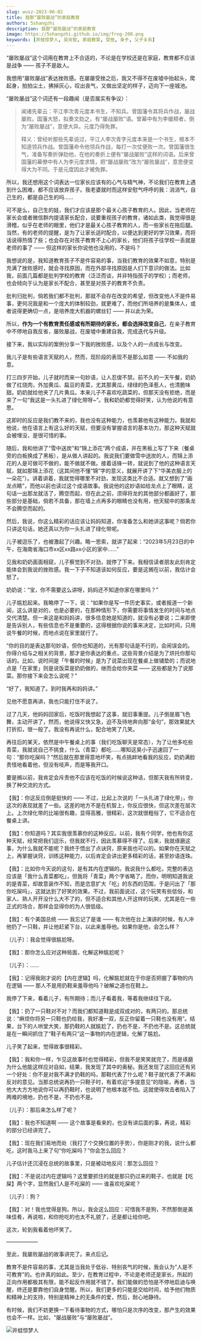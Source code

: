 ```yaml
---
slug: wusz-2023-06-02
title: 我那“屡败屡战”的家庭教育
authors: 5shangzhi
description: 我那“屡败屡战”的家庭教育
image: https://5shangzhi.github.io/img/frog-200.png
keywords: [井蛙惊梦人, 吴尚智, 家庭教育, 受挫, 亲子, 父子关系]
---
```


“屡败屡战”这个词用在教育上不合适的，不论是在学校还是在家庭，教育都不应该是战争 —— 孩子不是敌人。

我想用“屡败屡战”表达挫败感。在屡屡受挫之后，我又不得不在废墟中抬起头，爬起身，拍拍尘土，拂掉灰心，叹出丧气，又做出坚定的样子，迈向下一座城池。

“屡败屡战”这个词还有一段趣闻（是否属实有争议）：

> 闻诸先辈云：平江李次青元度本书生，不知兵。曾国藩令其将兵作战，屡战屡败。国藩大怒，拟奏文劾之，有“屡战屡败”语。曾幕中有为李缓颊者，倒为“屡败屡战”，意便大异。元度乃得免罪。
>
> 释义：曾经听那些先辈说过，平江人李次青字元度本来是一个书生，根本不知道领兵作战。曾国藩命令他领兵作战，每打一次仗便败一次。曾国藩很生气，准备写奏折弹劾他，在他的奏折上便有“屡战屡败”这样的词语。后来曾国藩的幕僚中有人为李元度求情，把“屡战屡败”改为“屡败屡战”，意思便变得大为不同。于是元度因此才被免罪。

所以，我还想用这个词表达一位家长应该有的心气与精气神，不论我们在教育上遇到什么困难，都不应该放弃孩子。我老婆就时而这样安慰气呼呼的我：消消气，自己生的，都是自己生的吗……

可不是么，自己生的娃，我们才应该是那个最关心孩子教育的人。因此，当老师在家长会或者微信群内提请家长配合，说要重视孩子的教育，诸如此类，我觉得很是滑稽，似乎在老师的眼里，他们才是最关心孩子教育的人，而一些家长在拖后腿。当然，有的老师的提醒，是为了让家长适时配合，以便达到更好的学习效果，而将话说得热情了些；也会存在对孩子教育不上心的家长，他们将孩子往学校一丢就是老师的事了 —— 但这样的家长你说他也没用的，不是吗？

我想说的是，我知道教育孩子不是件容易的事，当我们教育的效果不如意，特别是充满了挫败感时，就会寻找原因，而在外部寻找原因是人们下意识的做法。比如我，前面几篇都是批判学校的教育（泛泛而谈，并非特指孩子的学校）；而老师，也会倾向于认为是家长不配合，甚至是对孩子的教育不负责。

批判归批判，倘若我们都不批判，那就不会存在改变的希望，但改变他人不是件易事，更何况我是和一个庞大的体制较劲，就更难了，而他们所培养的是集体人，或者说得更确切一点，是培养庞大机器的螺丝钉 —— 并以此为荣。

所以，**作为一个有教育责任感或有所期待的家长，都会选择改变自己**，在亲子教育中不停地自我反省，屡败屡战，在废墟中重建自我，完成迭代与升级。

接下来，我以实际的案例分享一下我的挫败感，以及个人的一点成长与改变。

我儿子是有些语言天赋的人，然而，现阶段的表现不是那么如意 —— 不如我的意。

打三四岁开始，儿子就时而来一句妙语，让人忍俊不禁。前不久的一天午餐，奶奶做了红烧肉，外加黄瓜、扁豆的青菜，尤其那黄瓜，绿绿的色泽惹人，也清脆味甜。奶奶就给他夹了几片黄瓜。本来儿子不喜欢吃蔬菜的，但那天没有拒绝，而是来了一句“我这是一头扎进了绿化带呀~”。我和奶奶都觉得好笑，认为他说的有意思。

这即时的反应是我们教不来的，我也没有这种能力，也羡慕他有这种能力。我就和他说，他在语言上有这么好的天赋，但要没有掌握语言的基本功力，那这种天赋就会被埋没，是很可惜的事。

随后，我和他讲了“雪中送炭”和“锦上添花”两个成语，并在黑板上写了下来（餐桌旁的白板换成了黑板），是从做人讲起的。我说我们要做雪中送炭的人，而锦上添花的人是可做可不做的，能不做就不做。接着话锋一转，就说到了他的这种语言天赋，就如那锦上添花（这其间他不懂“锦”字的意义，就展开讲了下“华美衣服上的一朵花”）。讲着讲着，我就觉得哪里不对劲，发现这类比不合适。就又想到了“画龙点睛”，而他以前也读过这个成语故事。我说他的这妙语如给龙点上了眼睛，这句话一出那龙就活了，腾空而起，但在此之前，须得将龙的其他部分都画好了，那些部分是基础，倘若不具备，那在墙上点再多的眼睛也没有用，他天赋中的那条龙不会腾空而起的。

然后，我说，你这么精彩的话应该让妈妈知道，你准备怎么和她讲这事呢？倘若你只讲这句话，她还真以为你一头扎进了绿化带呢。

儿子被逗乐了，也被激起了兴趣。略一思索，就讲了起来：“2023年5月23日的中午，在海南省海口市xx区xx路xx小区的家中……”

见我和奶奶面面相窥，儿子察觉到不对劲，就停了下来。我相信读者朋友此刻肯定能体会到我说的挫败感。我一下子不知道该如何反应，要是这搁在以前，我估计会怒了。

奶奶说：“宝，你不需要这么讲呀，妈妈还不知道你家在哪里吗？”

儿子尴尬起来。我略停了一下，说：“如果你是写一件历史事实，或者报道一个新闻，这么讲是对的，也是必要的，在那种情形下，你需要将事情发生的时间与地点交代清楚。但一来这是和妈妈讲，很多信息她是知道的，就没有必要说；二来即使是告诉别人，有些信息也不是重要的，这得根据你说的事来决定，比如时间，只用说午餐的时候，而地点说在家里就行了。

“你的目的是表达那句妙语，但你也知道的，光有那句话是不行的，会闹误会的。你得介绍与之相关的背景，那才是你表达的重点，这些背景介绍是为了烘托你那句话的。比如，说时间是「午餐的时候」是为了说菜出现在餐桌上做铺垫的；而说地点是「在家里」则是说饭菜是奶奶做的，继而会给你夹菜 —— 这些都是为了说那菜。那你接下来会怎么说呢？”

“好了，我知道了。到时我再和妈妈讲。”

见他不愿意再讲，我也只能打住不说了。

过了几天，他妈妈回家后，吃饭时我想起了这事，就旧事重提。儿子倒是眉飞色舞，主动开讲了，然而，他说得又快又急，迫不及待地奔向那“金句”，那效果就大打折扣，很一般了。我没有再说什么，配合地笑了几笑。

再往后的某天，依然是中午餐桌上的事（我们吃饭聊天是常态），为了让他多吃些青菜，我就说自己不挑食，什么（青菜）都吃……哪知这臭小子迅速回了一句：“那你吃屎吗？”然后就在那里得意地坏笑，有点挑衅地看我的反应，奶奶满脸责怪地看着他，但没有吱声，而是等我开口。

要是搁以前，我肯定会斥责他不应该在吃饭的时候说这种话，但那天我有所转变，换了种交流的方式。

【我】：你这反应倒是挺快的 —— 不过，比起上次说的「一头扎进了绿化带」，你这次的表现就差了一些。这差的地方不是在机智上，你反应很快，但这次差在层次上。上次绿化带的比喻很有趣，显得高雅，很精彩，这次就很粗俗了，它不适合在餐桌上讲。

【我】：你知道吗？其实我很羡慕你的这种反应。以前，我有个同学，他也有你这种天赋，经常把我们逗乐，但我就不行，因此羡慕得不得了。后来，我就琢磨这事，为什么我就不能呢？我终于悟出了点诀窍，原来我也可以的。如果你在天赋之上，再掌握诀窍，训练这种能力，以后肯定会讲出更多精彩的话，甚至妙语连珠。

【我】：比如你今天说的这句，是有其内在逻辑的。我说我什么都吃，完整的表达应该是「我什么青菜都吃」，但我将「青菜」两个字省略了。而你，明明知道我说的是青菜，却故意装作不知，而是恣意扩大「吃」的东西的范围，于是问出了「那你吃屎吗」，这就达到了好笑的效果。不过，我前面说过，这个玩笑有些低俗，和家人、熟人开开没什么大不了的，但不适合和其他人开这样的玩笑，尤其是在一些正式的场合，那样会显得你的为人很低级。

【我】：有个美国总统 —— 我忘记了是谁 —— 有次他在台上演讲的时候，有人冲他扔了一只鞋，并让他赶紧下台，以此来羞辱他。如果你是他，会怎么样？

〔儿子〕：我会觉得很尴尬呀。

【我】：那你怎么应对这种局面，化解这种尴尬呢？

〔儿子〕：……

【我】：记得我刚才说的【内在逻辑】吗，化解尴尬就在于你是否把握了事物的内在逻辑 —— 那人不是用扔鞋来羞辱他吗？破解之道也在鞋上。

我停了下来，看着儿子，有所期待；而儿子看着我，等着我继续往下说。

【我】：扔了一只鞋对不对？而我们都知道鞋是成双成对的，有两只的。那总统说：“麻烦你将另一只鞋也扔给我，我好凑一双，反正你留着一只鞋也没有用”。结果，台下的人哄堂大笑，那扔鞋的人就尴尬了，扔也不是，不扔也不是。这总统就是在一瞬间抓住了“鞋子有两只”这一事物的内在逻辑，化解了尴尬。

儿子笑了起来，觉得故事很精彩。

【我】：我和你一样，乍见这故事时也觉得精彩，但我不是笑笑就完了，而是琢磨为什么他能这样应对自如，结果，我发现了其中的奥秘。我还发现了这回应还有另一个好处：你不是对我不满才扔鞋的吗，那鞋代表了什么呢？鞋子就代表了不满和反对的意见。当那总统说再扔一只鞋子时，有着欢迎“多提意见”的隐喻，再者，当他大大方方地说你可以再扔鞋时，也说明了他根本就不怕。这就使得攻击者陷入了两难的境地，扔也不是，不扔也不是。

〔儿子〕：那后来怎么样了呢？

【我】：我也不知道啊 —— 这个故事是看来的，也没有讲后面的事，再说，精彩的部分已经讲完了。

【我】：现在我们易地而处（我打了个交换位置的手势），你是刚才的我，说什么都吃，这时我马上来了句“你吃屎吗？”你会怎么回应？

儿子估计还沉浸在总统的故事里，只是被动地反问：那怎么回应？

【我】：不是说过内在逻辑吗？这里要抓住的就是那只扔过来的鞋子，也就是【吃屎】两个字，显然我们人是不吃屎的 —— 谁喜欢吃屎呢？

〔儿子〕：狗？

【我】：对！我也觉得是狗。所以，我会这么回应：可惜我不是狗，不然那倒是美味佳肴，再说啦，和你抢吃的也太不礼貌了，还是都让给你吧。

这次，轮到我看着他坏笑了。

——————

至此，我屡败屡战的故事讲完了。来点后记。

教育不是件容易的事，尤其是当我处于低谷、特别丧气的时候，我会认为“人是不可教育”的。也许真的如此。至少，在教育过程中，不论是老师还是家长，所起的正向作用都极其有限，能不起反作用就不错了。我们能做的恐怕是不停地启迪与唤醒，终还是要靠他们自身觉醒。所以，我们更多的只能是交给时间，给予他们物质和精神上的支持，特别是精神上的无条件的爱，然后，耐心地静待。

有时候，我们不妨更换一下看待事物的方式，哪怕只是次序的改变，那产生的效果也会不一样。比如，“屡战屡败”与“屡败屡战”。

![井蛙惊梦人](https://5shangzhi.github.io/img/frog.jpeg)

